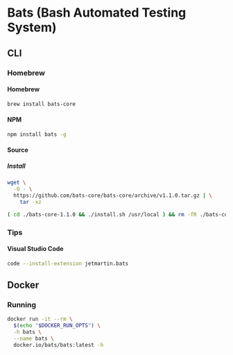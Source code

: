 # Bats (Bash Automated Testing System)

## CLI

### Homebrew

#### Homebrew

```sh
brew install bats-core
```

#### NPM

```sh
npm install bats -g
```

#### Source

##### Install

```sh
wget \
  -O - \
  https://github.com/bats-core/bats-core/archive/v1.1.0.tar.gz | \
    tar -xz

( cd ./bats-core-1.1.0 && ./install.sh /usr/local ) && rm -fR ./bats-core-1.1.0
```

### Tips

#### Visual Studio Code

```sh
code --install-extension jetmartin.bats
```

## Docker

### Running

```sh
docker run -it --rm \
  $(echo "$DOCKER_RUN_OPTS") \
  -h bats \
  --name bats \
  docker.io/bats/bats:latest -h
```
